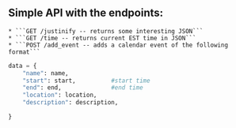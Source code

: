 Simple API with the endpoints:
----

	* ```GET /justinify -- returns some interesting JSON```
	* ```GET /time -- returns current EST time in JSON```
	* ```POST /add_event -- adds a calendar event of the following format```

```python
data = {
	"name": name,
	"start": start, 		 #start time
	"end": end,				 #end time
	"location": location,
	"description": description,

}
```

